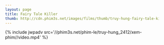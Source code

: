 ```yaml
---
layout: page
title: Fairy Tale Killer
thumb: http://cdn.phim3s.net/images/films/thumb/truy-hung-fairy-tale-killer-2012.jpg
---
```

{% include jwpadv src='//phim3s.net/phim-le/truy-hung_2412/xem-phim//video.mp4' %}